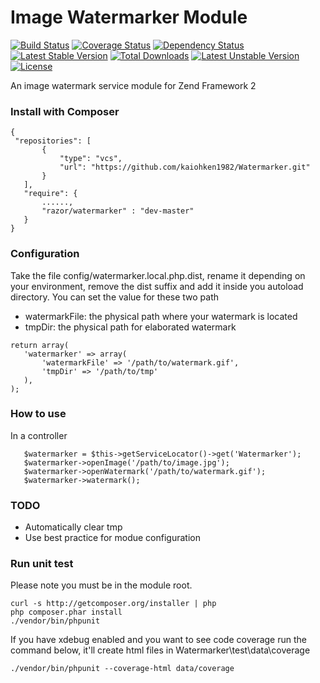 Image Watermarker Module
========================

[![Build Status](https://travis-ci.org/kaiohken1982/Watermarker.png?branch=master)](https://travis-ci.org/kaiohken1982/Watermarker)
[![Coverage Status](https://coveralls.io/repos/kaiohken1982/Watermarker/badge.png?branch=master)](https://coveralls.io/r/kaiohken1982/Watermarker?branch=master)
[![Dependency Status](https://www.versioneye.com/user/projects/52b20b09ec1375e702000038/badge.png)](https://www.versioneye.com/user/projects/52b20b09ec1375e702000038)
[![Latest Stable Version](https://poser.pugx.org/razor/watermarker/v/stable.png)](https://packagist.org/packages/razor/watermarker) 
[![Total Downloads](https://poser.pugx.org/razor/watermarker/downloads.png)](https://packagist.org/packages/razor/watermarker) 
[![Latest Unstable Version](https://poser.pugx.org/razor/watermarker/v/unstable.png)](https://packagist.org/packages/razor/watermarker) 
[![License](https://poser.pugx.org/razor/watermarker/license.png)](https://packagist.org/packages/razor/watermarker)

An image watermark service module for Zend Framework 2

### Install with Composer
 ```
{
  "repositories": [
        {
            "type": "vcs",
            "url": "https://github.com/kaiohken1982/Watermarker.git"
        }
    ],
    "require": {
        ......,
        "razor/watermarker" : "dev-master"
    }
}
 ```
 
### Configuration

Take the file config/watermarker.local.php.dist, rename it depending on your environment, 
remove the dist suffix and add it inside you autoload directory.
You can set the value for these two path 

- watermarkFile: the physical path where your watermark is located
- tmpDir: the physical path for elaborated watermark

 ```
return array(
    'watermarker' => array(
        'watermarkFile' => '/path/to/watermark.gif',
        'tmpDir' => '/path/to/tmp'
    ),
);
 ```

### How to use

In a controller

 ```
	$watermarker = $this->getServiceLocator()->get('Watermarker');
	$watermarker->openImage('/path/to/image.jpg');
	$watermarker->openWatermark('/path/to/watermark.gif');
	$watermarker->watermark();
 ```
 
### TODO

- Automatically clear tmp
- Use best practice for modue configuration

### Run unit test
 
Please note you must be in the module root.

```
curl -s http://getcomposer.org/installer | php
php composer.phar install
./vendor/bin/phpunit 
```

If you have xdebug enabled and you want to see code coverage 
run the command below, it'll create html files in 
Watermarker\test\data\coverage

```
./vendor/bin/phpunit --coverage-html data/coverage
```
